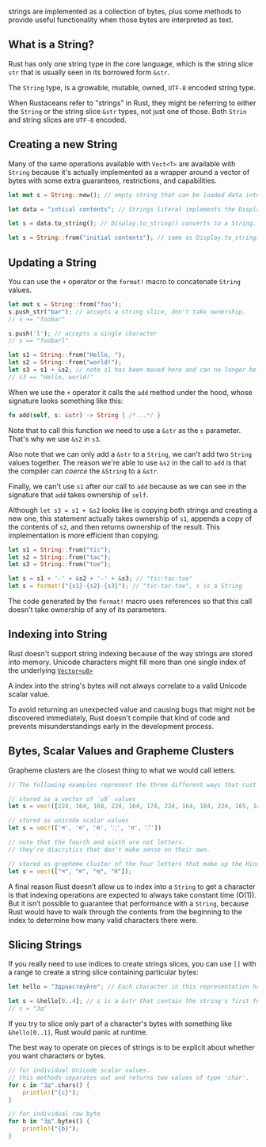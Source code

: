 strings are implemented as a collection of bytes, plus some methods to provide useful functionality when those bytes are interpreted as text.
## What is a String?
Rust has only one string type in the core language, which is the string slice `str` that is usually seen in its borrowed form `&str`.

The `String` type, is a growable, mutable, owned, `UTF-8` encoded string type.

When Rustaceans refer to "strings" in Rust, they might be referring to either the `String` or the string slice `&str` types, not just one of those. Both `Strin` and string slices are `UTF-8` encoded.
## Creating a new String
Many of the same operations available with `Vect<T>` are available with `String` because it's actually implemented as a wrapper around a vector of bytes with some extra guarantees, restrictions, and capabilities.
```rust
let mut s = String::new(); // empty string that can be loaded data into.

let data = "intiial contents"; // Strings literal implements the Display trait.

let s = data.to_string(); // Display.to_string() converts to a String.

let s = String::from("initial contents"); // same as Display.to_string()
```
## Updating a String
You can use the `+` operator or the `format!` macro to concatenate `String` values.
```rust
let mut s = String::from("foo");
s.push_str("bar"); // accepts a string slice, don't take ownership. 
// s == "foobar"

s.push('l'); // accepts a single character
// s == "foobarl"

let s1 = String::from("Hello, ");
let s2 = String::from("world!");
let s3 = s1 + &s2; // note s1 has been moved here and can no longer be used
// s3 == "Hello, world!"
```
When we use the `+` operator it calls the `add` method under the hood, whose signature looks something like this:
```rust
fn add(self, s: &str) -> String { /*...*/ }
```

Note that to call this function we need to use a `&str` as the `s` parameter. That's why we use `&s2` in `s3`.

Also note that we can only add a `&str` to a `String`, we can't add two `String` values together. The reason we're able to use `&s2` in the call to `add` is that the compiler can *coerce* the `&String` to a `&str`.

Finally, we can't use `s1` after our call to `add` because as we can see in the signature that `add` takes ownership of `self`.

Although `let s3 = s1 + &s2` looks like is copying both strings and creating a new one, this statement actually takes ownership of `s1`, appends a copy of the contents of `s2`, and then returns ownership of the result. This implementation is more efficient than copying.
```rust
let s1 = String::from("tic");
let s2 = String::from("tac");
let s3 = String::from("toe");

let s = s1 + '-' + &s2 + '-' + &s3; // "tic-tac-toe"
let s = format!("{s1}-{s2}-{s3}"); // "tic-tac-toe", s is a String 
```

The code generated by the `format!` macro uses references so that this call doesn't take ownership of any of its parameters.
## Indexing into String
Rust doesn't support string indexing because of the way strings are stored into memory. Unicode characters might fill more than one single index of the underlying [`Vector<u8>`](vectors.md)

A index into the string's bytes will not always correlate to a valid Unicode scalar value.

To avoid returning an unexpected value and causing bugs that might not be discovered immediately, Rust doesn't compile that kind of code and prevents misunderstandings early in the development process.
## Bytes, Scalar Values and Grapheme Clusters
Grapheme clusters are the closest thing to what we would call letters.
```rust
// The following examples represent the three different ways that rust can represent the Hindi word "नमस्ते".

// stored as a vector of `u8` values
let s = vec!([224, 164, 168, 224, 164, 174, 224, 164, 184, 224, 165, 141, 224, 164, 164, 224, 165, 135])

// stored as unicode scalar values
let s = vec!(['न', 'म', 'स', '्', 'त', 'े'])

// note that the fourth and sixth are not letters.
// they're diacritics that don't make sense on their own.

// stored as grapheme cluster of the four letters that make up the Hindi word:
let s = vec!(["न", "म", "स्", "ते"]);
```

A final reason Rust doesn’t allow us to index into a `String` to get a character is that indexing operations are expected to always take constant time (O(1)). But it isn’t possible to guarantee that performance with a `String`, because Rust would have to walk through the contents from the beginning to the index to determine how many valid characters there were.
## Slicing Strings
If you really need to use indices to create strings slices, you can use `[]` with a range to create a string slice containing particular bytes:
```rust
let hello = "Здравствуйте"; // Each character in this representation has 2 bytes.

let s = &hello[0..4]; // s is a &str that contain the string's first four bytes.
// s = "Зд"
```

If you try to slice only part of a character's bytes with something like `&hello[0..1]`, Rust would panic at runtime.

The best way to operate on pieces of strings is to be explicit about whether you want characters or bytes.
```rust
// for individual Unicode scalar values.
// this methods separates out and returns two values of type 'char'.
for c in "Зд".chars() {
	println!("{c}");
}

// for individual raw byte
for b in "Зд".bytes() {
	println!("{b}");
}
```
